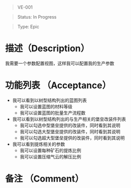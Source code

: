> VE-001

> Status: In Progress

> Type: Epic

# 描述（Description）
我需要一个参数配置视图，这样我可以配置我的生产参数

# 功能列表 （Acceptance）
* 我可以看到以树型结构列出的蓝图列表
  * 我可以设置蓝图的材料等级
  * 我可以设置蓝图的批量生产流程数
* 我可以看到以树型结构列出的与生产相关的堡垒改装件列表
  * 我可以勾选中型堡垒提供的改装件，同时看到其说明
  * 我可以勾选大型堡垒提供的改装件，同时看到其说明
  * 我可以勾选超大型堡垒提供的改装件，同时看到其说明
* 我可以看到提炼相关的参数
  * 我可以设置每种矿石的提炼比例
  * 我可以设置压缩气云的解压比例

# 备注 （Comment）

